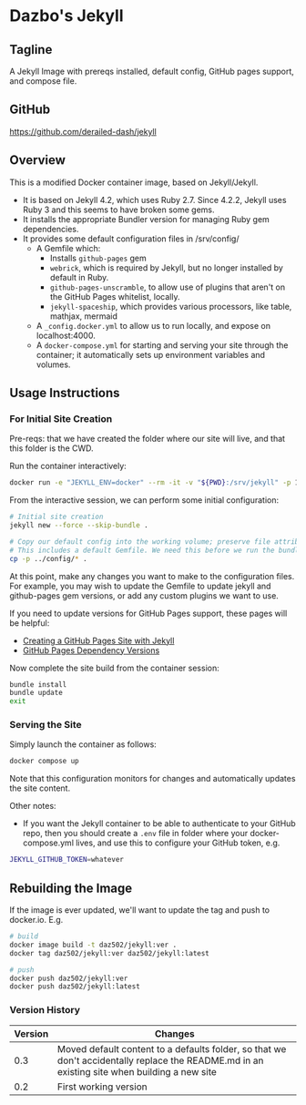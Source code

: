 # Dazbo's Jekyll

## Tagline

A Jekyll Image with prereqs installed, default config, GitHub pages support, and compose file.

## GitHub

https://github.com/derailed-dash/jekyll

## Overview

This is a modified Docker container image, based on Jekyll/Jekyll.

- It is based on Jekyll 4.2, which uses Ruby 2.7.  Since 4.2.2, Jekyll uses Ruby 3 and this seems to have broken some gems.
- It installs the appropriate Bundler version for managing Ruby gem dependencies.
- It provides some default configuration files in /srv/config/
  - A Gemfile which:
    - Installs `github-pages` gem
    - `webrick`, which is required by Jekyll, but no longer installed by default in Ruby.
    - `github-pages-unscramble`, to allow use of plugins that aren't on the GitHub Pages whitelist, locally.
    - `jekyll-spaceship`, which provides various processors, like table, mathjax, mermaid
  - A `_config.docker.yml` to allow us to run locally, and expose on localhost:4000.
  - A `docker-compose.yml` for starting and serving your site through the container; it automatically sets up environment variables and volumes.

## Usage Instructions

### For Initial Site Creation

Pre-reqs: that we have created the folder where our site will live, and that this folder is the CWD.

Run the container interactively:

```bash
docker run -e "JEKYLL_ENV=docker" --rm -it -v "${PWD}:/srv/jekyll" -p 127.0.0.1:4000:4000 daz502/jekyll:0.1 sh
```

From the interactive session, we can perform some initial configuration:

```bash
# Initial site creation
jekyll new --force --skip-bundle .

# Copy our default config into the working volume; preserve file attributes (i.e. jekyll owner)
# This includes a default Gemfile. We need this before we run the bundle install
cp -p ../config/* .
```

At this point, make any changes you want to make to the configuration files. For example, you may wish to update the Gemfile to update jekyll and github-pages gem versions, or add any custom plugins we want to use.

If you need to update versions for GitHub Pages support, these pages will be helpful:

- [Creating a GitHub Pages Site with Jekyll](https://docs.github.com/en/pages/setting-up-a-github-pages-site-with-jekyll/creating-a-github-pages-site-with-jekyll)
- [GitHub Pages Dependency Versions](https://pages.github.com/versions)

Now complete the site build from the container session:

```bash
bundle install
bundle update
exit
```

### Serving the Site

Simply launch the container as follows:

```bash
docker compose up
```

Note that this configuration monitors for changes and automatically updates the site content.

Other notes:
- If you want the Jekyll container to be able to authenticate to your GitHub repo, then you should create a `.env` file in folder where your docker-compose.yml lives, and use this to configure your GitHub token, e.g.

```bash
JEKYLL_GITHUB_TOKEN=whatever
```

## Rebuilding the Image

If the image is ever updated, we'll want to update the tag and push to docker.io. E.g.

```bash
# build
docker image build -t daz502/jekyll:ver .
docker tag daz502/jekyll:ver daz502/jekyll:latest

# push
docker push daz502/jekyll:ver
docker push daz502/jekyll:latest
```

### Version History

|Version|Changes|
|-------|-------|
|0.3|Moved default content to a defaults folder, so that we don't accidentally replace the README.md in an existing site when building a new site|
|0.2|First working version|